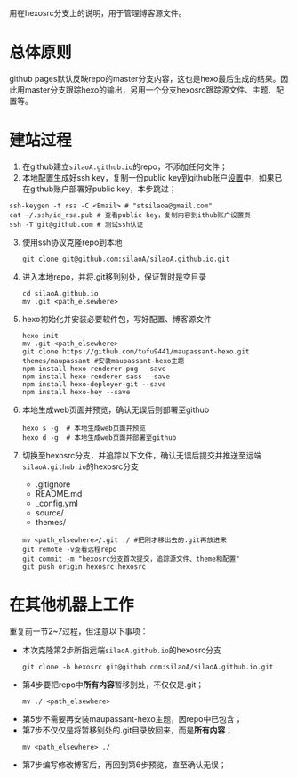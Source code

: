 用在hexosrc分支上的说明，用于管理博客源文件。

# 总体原则
github pages默认反映repo的master分支内容，这也是hexo最后生成的结果。因此用master分支跟踪hexo的输出，另用一个分支hexosrc跟踪源文件、主题、配置等。

# 建站过程
1. 在github建立`silaoA.github.io`的repo，不添加任何文件；
2. 本地配置生成好ssh key，复制一份public key到github账户[设置](https://github.com/settings/keys)中，如果已在github账户部署好public key，本步跳过；
  ``` shell
  ssh-keygen -t rsa -C <Email> # "stsilaoa@gmail.com" 
  cat ~/.ssh/id_rsa.pub # 查看public key，复制内容到ithub账户设置页
  ssh -T git@github.com # 测试ssh认证
  ```
3. 使用ssh协议克隆repo到本地 
   ``` shell
   git clone git@github.com:silaoA/silaoA.github.io.git
   ```
4. 进入本地repo，并将.git移到别处，保证暂时是空目录
   ``` shell
   cd silaoA.github.io
   mv .git <path_elsewhere>
   ```
5. hexo初始化并安装必要软件包，写好配置、博客源文件 
   ``` shell
   hexo init
   mv .git <path_elsewhere>
   git clone https://github.com/tufu9441/maupassant-hexo.git themes/maupassant #安装maupassant-hexo主题
   npm install hexo-renderer-pug --save
   npm install hexo-renderer-sass --save
   npm install hexo-deployer-git --save
   npm install hexo-hey --save
   ```
6. 本地生成web页面并预览，确认无误后则部署至github
   ``` shell
   hexo s -g  # 本地生成web页面并预览
   hexo d -g  # 本地生成web页面并部署至github
   ```
7. 切换至hexosrc分支，并追踪以下文件，确认无误后提交并推送至远端`silaoA.github.io`的hexosrc分支
   
   + .gitignore
   + README.md
   + _config.yml
   + source/
   + themes/
   
   ``` shell
   mv <path_elsewhere>/.git ./ #把刚才移出去的.git再放进来
   git remote -v查看远程repo
   git commit -m "hexosrc分支首次提交，追踪源文件、theme和配置"
   git push origin hexosrc:hexosrc
   ```

# 在其他机器上工作

重复前一节2~7过程，但注意以下事项：
+ 本次克隆第2步所指远端`silaoA.github.io`的hexosrc分支
   ``` shell
   git clone -b hexosrc git@github.com:silaoA/silaoA.github.io.git
   ```
+ 第4步要把repo中**所有内容**暂移别处，不仅仅是.git；
   ``` shell
   mv ./ <path_elsewhere>
   ```
+ 第5步不需要再安装maupassant-hexo主题，因repo中已包含；
+ 第7步不仅仅是将暂移别处的.git目录放回来，而是**所有内容**；
   ``` shell
   mv <path_elsewhere> ./ 
   ``` 
+ 第7步编写修改博客后，再回到第6步预览，直至确认无误；
